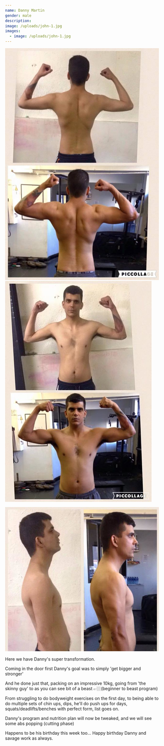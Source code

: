 ```yaml
---
name: Danny Martin
gender: male
description:
image: /uploads/john-1.jpg
images:
  - image: /uploads/john-1.jpg
---
```



![](/uploads/versions/14055124-513506278837941-8942259809514955757-n---x----641-960x---.jpg)![](/uploads/versions/14102315-513506218837947-7210695050113444717-n---x----480-720x---.jpg)

![](/uploads/versions/15940340-570552559799979-9050434426261757501-n---x----746-695x---.jpg)

Here we have Danny's super transformation.

Coming in the door first Danny's goal was to simply 'get bigger and stronger'

And he done just that, packing on an impressive 10kg, going from 'the skinny guy' to as you can see bit of a beast 👉🏼(beginner to beast program)

From struggling to do bodyweight exercises on the first day, to being able to do multiple sets of chin ups, dips, he'll do push ups for days, squats/deadlifts/benches with perfect form, list goes on.

Danny's program and nutrition plan will now be tweaked, and we will see some abs popping (cutting phase)

Happens to be his birthday this week too... Happy birthday Danny and savage work as always.